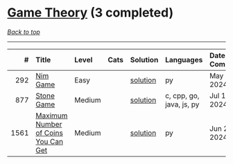 # [Game Theory](<https://leetcode.com/tag/Game-Theory/>) (3 completed)

*[Back to top](<../../README.md>)*

------

|    # | Title                                                                                                      | Level   | Cats   | Solution                                                       | Languages                | Date Complete   |
|-----:|:-----------------------------------------------------------------------------------------------------------|:--------|:-------|:---------------------------------------------------------------|:-------------------------|:----------------|
|  292 | [Nim Game](<https://leetcode.com/problems/nim-game>)                                                       | Easy    |        | [solution](<../_292. Nim Game.md>)                             | py                       | May 23, 2024    |
|  877 | [Stone Game](<https://leetcode.com/problems/stone-game>)                                                   | Medium  |        | [solution](<../_877. Stone Game.md>)                           | c, cpp, go, java, js, py | Jul 11, 2024    |
| 1561 | [Maximum Number of Coins You Can Get](<https://leetcode.com/problems/maximum-number-of-coins-you-can-get>) | Medium  |        | [solution](<../_1561. Maximum Number of Coins You Can Get.md>) | py                       | Jun 23, 2024    |